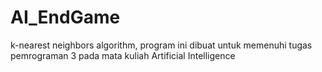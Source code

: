 # AI_EndGame

k-nearest neighbors algorithm, program ini dibuat untuk memenuhi tugas pemrograman 3 pada mata kuliah Artificial Intelligence
